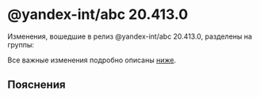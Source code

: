 # @yandex-int/abc 20.413.0

<!-- ЧЕЛОВЕЧЕСКОЕ ВСТУПЛЕНИЕ -->

Изменения, вошедшие в релиз @yandex-int/abc 20.413.0, разделены на группы:

Все важные изменения подробно описаны [ниже](#Пояснения).

## Пояснения

